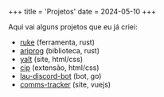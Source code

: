 +++
title = 'Projetos'
date = 2024-05-10
+++

Aqui vai alguns projetos que eu já criei:

- [ruke](https://github.com/kauefraga/ruke) (ferramenta, rust)
- [ariprog](https://github.com/kauefraga/ariprog) (biblioteca, rust)
- [yalt](https://kauefraga.github.io/yalt/) (site, html/css)
- [cip](https://github.com/kauefraga/cip) (extensão, html/css)
- [lau-discord-bot](https://github.com/kauefraga/lau-discord-bot) (bot, go)
- [comms-tracker](https://comms-tracker.netlify.app/) (site, vuejs)
